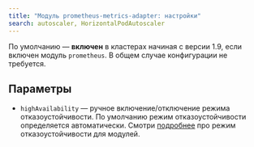 ```yaml
---
title: "Модуль prometheus-metrics-adapter: настройки"
search: autoscaler, HorizontalPodAutoscaler 
---
```


По умолчанию — **включен** в кластерах начиная с версии 1.9, если включен модуль `prometheus`. В общем случае конфигурации не требуется.

## Параметры

* `highAvailability` — ручное включение/отключение режима отказоустойчивости. По умолчанию режим отказоустойчивости определяется автоматически. Смотри [подробнее](../../deckhouse-configure-global.html#параметры) про режим отказоустойчивости для модулей.
